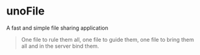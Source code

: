 # unoFile
A fast and simple file sharing application

> One file to rule them all, one file to guide them, one file to bring them all and in the server bind them.
